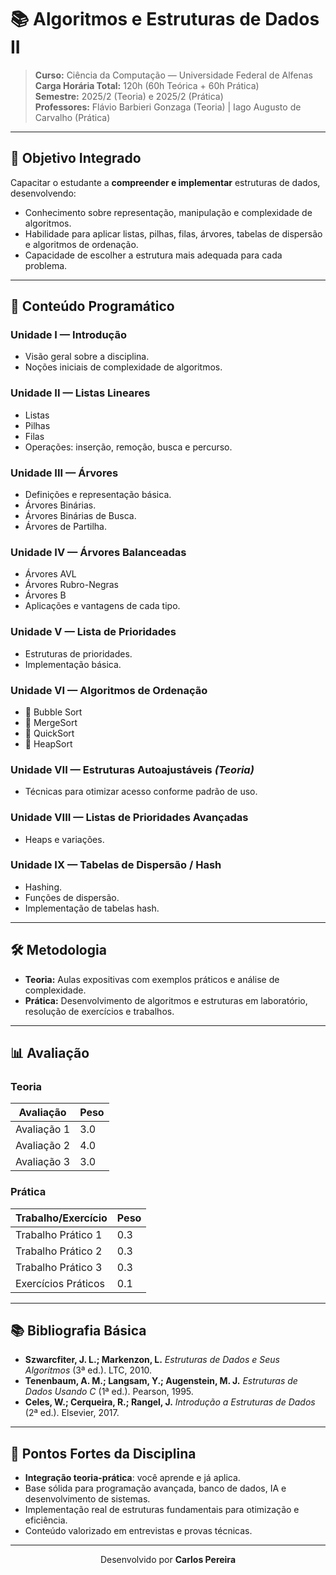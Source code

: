 # 📚 Algoritmos e Estruturas de Dados II

> **Curso:** Ciência da Computação — Universidade Federal de Alfenas  
> **Carga Horária Total:** 120h (60h Teórica + 60h Prática)  
> **Semestre:** 2025/2 (Teoria) e 2025/2 (Prática)  
> **Professores:** Flávio Barbieri Gonzaga (Teoria) | Iago Augusto de Carvalho (Prática)  

---

## 🎯 Objetivo Integrado
Capacitar o estudante a **compreender e implementar** estruturas de dados, desenvolvendo:
- Conhecimento sobre representação, manipulação e complexidade de algoritmos.
- Habilidade para aplicar listas, pilhas, filas, árvores, tabelas de dispersão e algoritmos de ordenação.
- Capacidade de escolher a estrutura mais adequada para cada problema.

---

## 📌 Conteúdo Programático

### **Unidade I — Introdução**
- Visão geral sobre a disciplina.
- Noções iniciais de complexidade de algoritmos.

### **Unidade II — Listas Lineares**
- Listas
- Pilhas
- Filas  
- Operações: inserção, remoção, busca e percurso.

### **Unidade III — Árvores**
- Definições e representação básica.
- Árvores Binárias.
- Árvores Binárias de Busca.
- Árvores de Partilha.

### **Unidade IV — Árvores Balanceadas**
- Árvores AVL
- Árvores Rubro-Negras
- Árvores B  
- Aplicações e vantagens de cada tipo.

### **Unidade V — Lista de Prioridades**
- Estruturas de prioridades.
- Implementação básica.

### **Unidade VI — Algoritmos de Ordenação**
- 🔹 Bubble Sort  
- 🔹 MergeSort  
- 🔹 QuickSort  
- 🔹 HeapSort  

### **Unidade VII — Estruturas Autoajustáveis** *(Teoria)*
- Técnicas para otimizar acesso conforme padrão de uso.

### **Unidade VIII — Listas de Prioridades Avançadas**
- Heaps e variações.

### **Unidade IX — Tabelas de Dispersão / Hash**
- Hashing.
- Funções de dispersão.
- Implementação de tabelas hash.

---

## 🛠 Metodologia
- **Teoria:** Aulas expositivas com exemplos práticos e análise de complexidade.  
- **Prática:** Desenvolvimento de algoritmos e estruturas em laboratório, resolução de exercícios e trabalhos.

---

## 📊 Avaliação

### **Teoria**
| Avaliação | Peso |
|-----------|------|
| Avaliação 1 | 3.0 |
| Avaliação 2 | 4.0 |
| Avaliação 3 | 3.0 |

### **Prática**
| Trabalho/Exercício | Peso |
|--------------------|------|
| Trabalho Prático 1 | 0.3 |
| Trabalho Prático 2 | 0.3 |
| Trabalho Prático 3 | 0.3 |
| Exercícios Práticos | 0.1 |

---

## 📚 Bibliografia Básica
- **Szwarcfiter, J. L.; Markenzon, L.** *Estruturas de Dados e Seus Algoritmos* (3ª ed.). LTC, 2010.  
- **Tenenbaum, A. M.; Langsam, Y.; Augenstein, M. J.** *Estruturas de Dados Usando C* (1ª ed.). Pearson, 1995.  
- **Celes, W.; Cerqueira, R.; Rangel, J.** *Introdução a Estruturas de Dados* (2ª ed.). Elsevier, 2017.

---

## 🚀 Pontos Fortes da Disciplina
- **Integração teoria-prática**: você aprende e já aplica.
- Base sólida para programação avançada, banco de dados, IA e desenvolvimento de sistemas.
- Implementação real de estruturas fundamentais para otimização e eficiência.
- Conteúdo valorizado em entrevistas e provas técnicas.

---
<div align="center">
  <p></p>
  <p>Desenvolvido por <strong>Carlos Pereira</strong></p>
</div>
